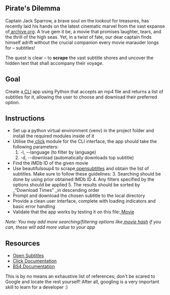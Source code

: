 ## **Pirate's Dilemma**

Captain Jack Sparrow, a brave soul on the lookout for treasures, has recently laid his hands on the latest cinematic marvel from the vast expanse of[ archive.org](http://archive.org/). A true gem it be, a movie that promises laughter, tears, and the thrill of the high seas. Yet, in a twist of fate, our dear captain finds himself adrift without the crucial companion every movie marauder longs for – subtitles!

The quest is clear – to **scrape** the vast subtitle shores and uncover the hidden text that shall accompany their voyage.


## **Goal**

Create a[ CLI](https://en.wikipedia.org/wiki/Command-line_interface) app using Python that accepts an mp4 file and returns a list of subtitles for it, allowing the user to choose and download their preferred option.


## **Instructions**



* Set up a python virtual environment (venv) in the project folder and install the required modules inside of it
* Utilise the[ click](https://click.palletsprojects.com/en/8.1.x/) module for the CLI interface, the app should take the following parameters:
    1. -l, --language (to filter by language)
    2. -d, --download (automatically downloads top subtitle)
* Find the IMDb ID of the given movie
* Use beautifulsoup4 to scrape[ opensubtitles](https://www.opensubtitles.org/en/search/subs) and obtain the list of subtitles. Make sure to follow these guidelines:
    3. Searching should be done by using prior obtained IMDb ID
    4. Any filters specified by the options should be applied
    5. The results should be sorted by _“Download Times” _in descending order
* Prompt and download the chosen subtitle to the local directory
* Provide a clean user interface, complete with loading indicators and basic error handling
* Validate that the app works by testing it on this file:[ Movie](https://archive.org/download/plan-9-from-outer-space/plan-9-from-outer-space.mpeg4)

_Note: You may add more searching/filtering options like[ movie hash](https://trac.opensubtitles.org/projects/opensubtitles/wiki/HashSourceCodes) if you can, these will add more value to your app_


## **Resources**



* [Open Subtitles](https://www.opensubtitles.org/en/search)
* [Click Documentation](https://click.palletsprojects.com/en/8.1.x/)
* [BS4 Documentation](https://www.crummy.com/software/BeautifulSoup/)

This is by no means an exhaustive list of references; don't be scared to Google and locate the rest yourself! After all, googling is a very important skill to learn for a developer :)
